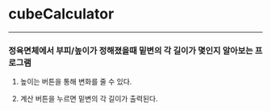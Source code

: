 # cubeCalculator

---

### 정육면체에서 부피/높이가 정해졌을때 밑변의 각 길이가 몇인지 알아보는 프로그램

1. 높이는 버튼을 통해 변화를 줄 수 있다.

2. 계산 버튼을 누르면 밑변의 각 길이가 출력된다.